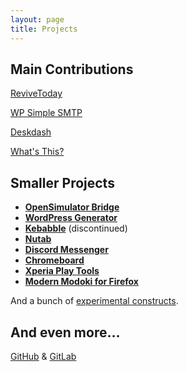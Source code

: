 ```yaml
---
layout: page
title: Projects
---
```


## Main Contributions
<div class="showy-banner" style="background-image:url(/assets/img/20191117_221226.webp)">
	<p><a href="/projects/revivetoday">ReviveToday</a></p>
</div>

<div class="showy-banner" style="background-image:url(/assets/img/wpsmtp-scrot.webp)">
	<p><a href="/projects/wp-simple-smtp">WP Simple SMTP</a></p>
</div>

<div class="showy-banner" style="background-image:url(/assets/img/Screenshot_20210515_091230.webp)">
	<p><a href="/projects/deskdash">Deskdash</a></p>
</div>

<div class="showy-banner" style="background-image:url(/assets/img/project-whatsthis.webp)">
	<p><a href="/projects/whatsthis">What's This?</a></p>
</div>

## Smaller Projects

*   **[OpenSimulator Bridge](/projects/wordpress-opensimulator-bridge)**
*   **[WordPress Generator](/projects/wordpress-generator)**
*   **[Kebabble](/projects/kebabble/)** (discontinued)
*   **[Nutab](/projects/nutab/)**
*   **[Discord Messenger](/projects/wp-discord-messenger/)**
*   [**Chromeboard**](/projects/chromeboard/)
*   [**Xperia Play Tools**](/projects/xperia-play-tools/)
*   **[Modern Modoki for Firefox](https://github.com/soup-bowl/Modoki-FirefoxCSS)**

And a bunch of [experimental constructs](https://labs.soupbowl.io).

## And even more…

[GitHub](https://github.com/soup-bowl) & [GitLab](https://gitlab.com/soup-bowl)
